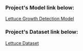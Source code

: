 ### Project's Model link below:

[Lettuce Growth Detection Model](https://drive.google.com/file/d/1X8mnHR3bGdXS9PjZaaUoghZD4VU2FT7k/view?usp=sharing)

### Project's Dataset link below:

[Lettuce Dataset](https://drive.google.com/drive/folders/1bl-_785dGMT9OXnftHsx9H_5G0Q92DNi?usp=sharing)
